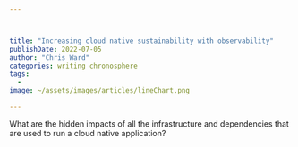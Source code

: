```yaml
---



title: "Increasing cloud native sustainability with observability"
publishDate: 2022-07-05
author: "Chris Ward"
categories: writing chronosphere
tags: 
  - 
image: ~/assets/images/articles/lineChart.png

---
```

What are the hidden impacts of all the infrastructure and dependencies that are used to run a cloud native application?